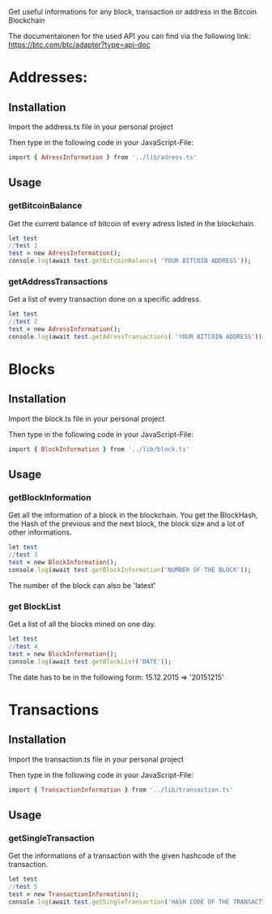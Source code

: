 Get useful informations for any block, transaction or address in the Bitcoin Blockchain

The documentaionen for the used API you can find via the following link: https://btc.com/btc/adapter?type=api-doc

# Addresses:

## Installation

Import the address.ts file in your personal project

Then type in the following code in your JavaScript-File:

```ruby
import { AdressInformation } from '../lib/adress.ts'
```

## Usage


### getBitcoinBalance

Get the current balance of bitcoin of every adress listed in the blockchain.

```ruby
let test 
//test 1
test = new AdressInformation();
console.log(await test.getBitcoinBalance( 'YOUR BITCOIN ADDRESS'));
```

### getAddressTransactions

Get a list of every transaction done on a specific address.

```ruby
let test 
//test 2
test = new AdressInformation();
console.log(await test.getAdressTransactions( 'YOUR BITCOIN ADDRESS'));
```

# Blocks

## Installation

Import the block.ts file in your personal project

Then type in the following code in your JavaScript-File:

```ruby
import { BlockInformation } from '../lib/block.ts'
```

## Usage

### getBlockInformation

Get all the information of a block in the blockchain. You get the BlockHash, the Hash of the previous and the next block, the block size and a lot of other informations.

```ruby
let test 
//test 3
test = new BlockInformation();
console.log(await test.getBlockInformation('NUMBER OF THE BLOCK'));
```

The number of the block can also be 'latest'

### get BlockList

Get a list of all the blocks mined on one day.

```ruby
let test 
//test 4
test = new BlockInformation();
console.log(await test.getBlockList('DATE'));
```

The date has to be in the following form: 15.12.2015 => '20151215'

# Transactions

## Installation

Import the transaction.ts file in your personal project

Then type in the following code in your JavaScript-File:

```ruby
import { TransactionInformation } from '../lib/transaction.ts'
```

## Usage

### getSingleTransaction

Get the informations of a transaction with the given hashcode of the transaction.

```ruby
let test 
//test 5
test = new TransactionInformation();
console.log(await test.getSingleTransaction('HASH CODE OF THE TRANSACTION'));
```
